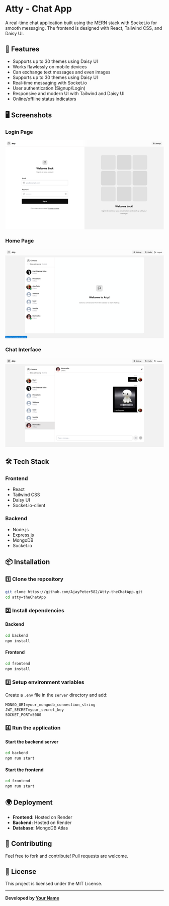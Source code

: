 # Atty - Chat App

A real-time chat application built using the MERN stack with Socket.io for smooth messaging. The frontend is designed with React, Tailwind CSS, and Daisy UI.

## 🚀 Features
- Supports up to 30 themes using Daisy UI
- Works flawlessly on mobile devices
- Can exchange text messages and even images
- Supports up to 30 themes using Daisy UI
- Real-time messaging with Socket.io
- User authentication (Signup/Login)
- Responsive and modern UI with Tailwind and Daisy UI
- Online/offline status indicators

## 🖥️ Screenshots

### Login Page
![Login Page](screenshots/login.png)

### Home Page
![Home Page](screenshots/Home.png)

### Chat Interface
![Chat Interface](screenshots/chat-interface.png)


## 🛠️ Tech Stack

### Frontend
- React
- Tailwind CSS
- Daisy UI
- Socket.io-client

### Backend
- Node.js
- Express.js
- MongoDB
- Socket.io

## 📦 Installation

### 1️⃣ Clone the repository
```sh
git clone https://github.com/AjayPeter582/Atty-theChatApp.git
cd atty=theChatApp
```

### 2️⃣ Install dependencies
#### Backend
```sh
cd backend
npm install
```
#### Frontend
```sh
cd frontend
npm install
```

### 3️⃣ Setup environment variables
Create a `.env` file in the `server` directory and add:
```
MONGO_URI=your_mongodb_connection_string
JWT_SECRET=your_secret_key
SOCKET_PORT=5000
```

### 4️⃣ Run the application
#### Start the backend server
```sh
cd backend
npm run start
```
#### Start the frontend
```sh
cd frontend
npm run start
```

## 🌍 Deployment
- **Frontend:** Hosted on Render
- **Backend:** Hosted on Render
- **Database:** MongoDB Atlas

## 🤝 Contributing
Feel free to fork and contribute! Pull requests are welcome.

## 📜 License
This project is licensed under the MIT License.

---
**Developed by [Your Name](https://github.com/yourusername)**

